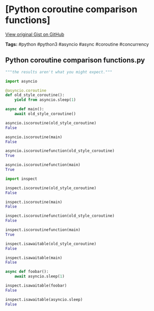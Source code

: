 # [Python coroutine comparison functions] 

[View original Gist on GitHub](https://gist.github.com/Integralist/1efc8dcfc0b1e9e8e8b89a4b2019f3af)

**Tags:** #python #python3 #asyncio #async #coroutine #concurrency

## Python coroutine comparison functions.py

```python
"""the results aren't what you might expect."""

import asyncio

@asyncio.coroutine
def old_style_coroutine():
    yield from asyncio.sleep(1)

async def main():
    await old_style_coroutine()

asyncio.iscoroutine(old_style_coroutine)
False

asyncio.iscoroutine(main)
False

asyncio.iscoroutinefunction(old_style_coroutine)
True

asyncio.iscoroutinefunction(main)
True

import inspect

inspect.iscoroutine(old_style_coroutine)
False

inspect.iscoroutine(main)
False

inspect.iscoroutinefunction(old_style_coroutine)
False

inspect.iscoroutinefunction(main)
True

inspect.isawaitable(old_style_coroutine)
False

inspect.isawaitable(main)
False

async def foobar():
    await asyncio.sleep(1)

inspect.isawaitable(foobar)
False

inspect.isawaitable(asyncio.sleep)
False
```

